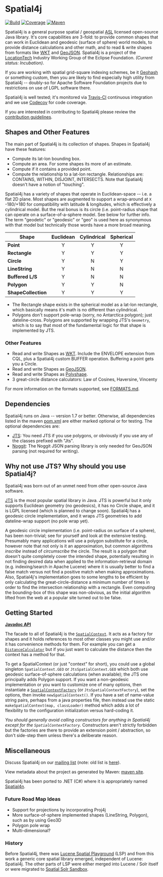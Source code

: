 # Spatial4j

[![Build](https://travis-ci.org/locationtech/spatial4j.svg)](https://travis-ci.org/locationtech/spatial4j)
[![Coverage](https://img.shields.io/codecov/c/github/locationtech/spatial4j.svg)](https://codecov.io/github/locationtech/spatial4j/)
[![Maven](https://img.shields.io/maven-central/v/com.spatial4j/spatial4j.svg)](https://maven-badges.herokuapp.com/maven-central/com.spatial4j/spatial4j/)


Spatial4j is a general purpose spatial / geospatial [ASL](http://www.apache.org/licenses/LICENSE-2.0.html) licensed open-source Java library. It's core capabilities are 3-fold: to provide common shapes that can work in Euclidean and geodesic (surface of sphere) world models, to provide distance calculations and other math, and to read & write shapes from formats like [WKT](http://en.wikipedia.org/wiki/Well-known_text) and [GeoJSON](http://geojson.org/geojson-spec.html#geometry-objects).  Spatial4j is a project of the [LocationTech](http://www.locationtech.org) Industry Working Group of the Eclipse Foundation. _(Current status: Incubation)_.

If you are working with spatial grid-square indexing schemes, be it [Geohash](http://en.wikipedia.org/wiki/Geohash) or something custom, then you are likely to find especially high utility from Spatial4j -- doubly-so for Apache Software Foundation projects due to restrictions on use of LGPL software there.

Spatial4j is well tested; it's monitored via [Travis-CI](https://travis-ci.org/locationtech/spatial4j) continuous integration and we use [Codecov](https://codecov.io/github/locationtech/spatial4j/) for code coverage.

If you are interested in contributing to Spatial4j please review the [contribution guidelines](CONTRIBUTING.md).

## Shapes and Other Features

The main part of Spatial4j is its collection of shapes.  Shapes in Spatial4j have these features:

* Compute its lat-lon bounding box.
* Compute an area.  For some shapes its more of an estimate.
* Compute if it contains a provided point.
* Compute the relationship to a lat-lon rectangle. Relationships are: CONTAINS, WITHIN, DISJOINT, INTERSECTS.  Note that Spatial4j doesn't have a notion of "touching".

Spatial4j has a variety of shapes that operate in Euclidean-space -- i.e. a flat 2D plane.  Most shapes are augmented to support a wrap-around at `X` -180/+180 for compatibility with latitude & longitudes, which is effectively a cylindrical model.  But the real bonus is its circle (i.e. point-radius shape that can operate on a surface-of-a-sphere model.  See below for further info.  The term "geodetic" or "geodesic" or "geo" is used here as synonymous with that model but technically those words have a more broad meaning.

| Shape      | Euclidean | Cylindrical | Spherical|
| -----------|:---------:|:-----------:|:--------:|
| **Point**      | Y     | Y           | Y        |
| **Rectangle**  | Y     | Y           | Y        |
| **Circle**     | Y     | N           | Y        |
| **LineString** | Y     | N           | N        |
| **Buffered L/S** | Y   | N           | N        |
| **Polygon**    | Y     | Y           | N        |
| **ShapeCollection** | Y | Y          | Y        |

* The Rectangle shape exists in the spherical model as a lat-lon rectangle, which basically means it's math is no different than cylindrical.
* Polygons don't support pole-wrap (sorry, no Antarctica polygon); just dateline-cross.  Polygons are supported by wrapping JTS's `Geometry`, which is to say that most of the fundamental logic for that shape is implemented by JTS.

### Other Features

* Read and write Shapes as [WKT](http://en.wikipedia.org/wiki/Well-known_text).  Include the ENVELOPE extension from CQL, plus a Spatial4j custom BUFFER operation. Buffering a point gets you a Circle.
* Read and write Shapes as [GeoJSON](http://geojson.org/geojson-spec.html#geometry-objects). 
* Read and write Shapes as [Polyshape](FORMATS.md#polyshape). 
* 3 great-circle distance calculators: Law of Cosines, Haversine, Vincenty

For more information on the formats supported, see [FORMATS.md](FORMATS.md).

## Dependencies

Spatial4j runs on Java -- version 1.7 or better.  Otherwise, all dependencies listed in the maven [pom.xml](pom.xml) are either marked optional or for testing. The optional dependencies are:
* [JTS](https://sourceforge.net/projects/jts-topo-suite/):  You need JTS if you use polygons, or obviously if you use any of the classes prefixed with "Jts".
* [Noggit](https://github.com/yonik/noggit): The Noggit JSON parsing library is only needed for GeoJSON parsing (not required for writing).

## Why not use JTS? Why should you use Spatial4j?

Spatial4j was born out of an unmet need from other open-source Java software.

[JTS](https://sourceforge.net/projects/jts-topo-suite/) is the most popular spatial library in Java. JTS is powerful but it only supports Euclidean geometry (no geodesics), it has no Circle shape, and it is LGPL licensed (which is planned to change soon).  Spatial4j has a geodesic circle implementation, and it wraps JTS geometries to add dateline-wrap support (no pole wrap yet).

A geodesic circle implementation (i.e. point-radius on surface of a sphere), has been non-trivial; see for yourself and look at the extensive testing.  Presumably many applications will use a polygon substitute for a circle, however note that not only is it an approximation, but common algorithms *inscribe* instead of *circumscribe* the circle. The result is a polygon that doesn't quite completely cover the intended shape, potentially resulting in not finding desired data when applied to the information-retrieval domain (e.g. indexing/search in Apache Lucene) where it is usually better to find a false match versus not find a positive match when making approximations.  Also, Spatial4j's implementation goes to some lengths to be efficient by only calculating the great-circle-distance a minimum number of times in order to find the intersection relationship with a rectangle.  Even computing the bounding-box of this shape was non-obvious, as the initial algorithm lifted from the web at a popular site turned out to be false.

## Getting Started

**[Javadoc API](https://locationtech.github.io/spatial4j/apidocs/)**

The facade to all of Spatial4j is the [`SpatialContext`](https://locationtech.github.io/spatial4j/apidocs/com/spatial4j/core/context/SpatialContext.html). It acts as a factory for shapes and it holds references to most other classes you might use and/or it has convenience methods for them.  For example you can get a [`DistanceCalculator`](https://locationtech.github.io/spatial4j/apidocs/com/spatial4j/core/distance/DistanceCalculator.html) but if you just want to calculate the distance then the context has a method for that.

To get a SpatialContext (or just "context" for short), you could use a global singleton `SpatialContext.GEO` or `JtsSpatialContext.GEO` which both use geodesic surface-of-sphere calculations (when available); the JTS one principally adds Polygon support. If you want a non-geodesic implementation or you want to customize one of many options, then instantiate a [`SpatialContextFactory`](https://locationtech.github.io/spatial4j/apidocs/com/spatial4j/core/context/SpatialContextFactory.html) (or `JtsSpatialContextFactory`), set the options, then invoke `newSpatialContext()`. If you have a set of name-value string pairs, perhaps from a java properties file, then instead use the static `makeSpatialContext(map, classLoader)` method which adds a lot of flexibility to the configuration initialization versus hard-coding it.

*You should generally avoid calling constructors for anything in Spatial4j except for the `SpatialContextFactory`.* Constructors aren't strictly forbidden but the factories are there to provide an extension point / abstraction, so don't side-step them unless there's a deliberate reason.

## Miscellaneous

Discuss Spatial4j on our [mailing list](https://locationtech.org/mailman/listinfo/spatial4j-dev) (note: old list is [here](http://spatial4j.16575.n6.nabble.com/)).

View metadata about the project as generated by Maven: [maven site](https://locationtech.github.io/spatial4j/).

Spatial4j has been ported to .NET (C#) where it is appropriately named [Spatial4n](https://github.com/synhershko/Spatial4n).

### Future Road Map Ideas

* Support for projections by incorporating Proj4j
* More surface-of-sphere implemented shapes (LineString, Polygon), such as by using Geo3D
* Polygon pole wrap
* Multi-dimensional?

### History

Before Spatial4j, there was [Lucene Spatial Playground](http://code.google.com/p/lucene-spatial-playground/) (LSP) and from this work a generic core spatial library emerged, independent of Lucene: Spatial4j. The other parts of LSP were either merged into Lucene / Solr itself or were migrated to
[Spatial Solr Sandbox](https://github.com/ryantxu/spatial-solr-sandbox).
